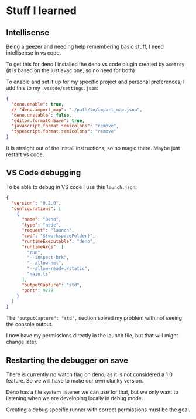 # Stuff I learned

## Intellisense

Being a geezer and needing help remembering basic stuff, I need intellisense in vs code.

To get this for deno I installed the deno vs code plugin created by `axetroy` (it is based on the justjavac one, so no need for both)

To enable and set it up for my specific project and personal preferences, I add this to my `.vscode/settings.json`:

```json
{
  "deno.enable": true,
  // "deno.import_map": "./path/to/import_map.json",
  "deno.unstable": false,
  "editor.formatOnSave": true,
  "javascript.format.semicolons": "remove",
  "typescript.format.semicolons": "remove"
}
```

It is straight out of the install instructions, so no magic there. Maybe just restart vs code.

## VS Code debugging

To be able to debug in VS code I use this `launch.json`:

```json
{
  "version": "0.2.0",
  "configurations": [
    {
      "name": "Deno",
      "type": "node",
      "request": "launch",
      "cwd": "${workspaceFolder}",
      "runtimeExecutable": "deno",
      "runtimeArgs": [
        "run",
        "--inspect-brk",
        "--allow-net",
        "--allow-read=./static",
        "main.ts"
      ],
      "outputCapture": "std",
      "port": 9229
    }
  ]
}
```

The `"outputCapture": "std",` section solved my problem with not seeing the console output.

I now have my permissions directly in the launch file, but that will might change later.

## Restarting the debugger on save

There is currently no watch flag on deno, as it is not considered a 1.0 feature. So we will have to make our own clunky version.

Deno has a file system listener we can use for that, but we only want to listening when we are developing locally in debug mode.

Creating a debug specific runner with correct permissions must be the goal.
